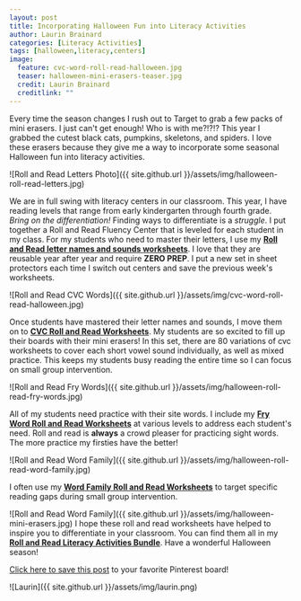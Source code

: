 ```yaml
---
layout: post
title: Incorporating Halloween Fun into Literacy Activities
author: Laurin Brainard
categories: [Literacy Activities]
tags: [halloween,literacy,centers]
image:
  feature: cvc-word-roll-read-halloween.jpg
  teaser: halloween-mini-erasers-teaser.jpg
  credit: Laurin Brainard
  creditlink: ""
---
```

Every time the season changes I rush out to Target to grab a few packs of mini erasers. I just can't get enough! Who is with me?!?!? This year I grabbed the cutest black cats, pumpkins, skeletons, and spiders. I love these erasers because they give me a way to incorporate some seasonal Halloween fun into literacy activities.

![Roll and Read Letters Photo]({{ site.github.url }}/assets/img/halloween-roll-read-letters.jpg)

We are in full swing with literacy centers in our classroom. This year, I have reading levels that range from early kindergarten through fourth grade. *Bring on the differentiation!* Finding ways to differentiate is a *struggle*. I put together a Roll and Read Fluency Center that is leveled for each student in my class. For my students who need to master their letters, I use my [**Roll and Read letter names and sounds worksheets**](http://bit.ly/2hRssXw). I love that they are reusable year after year and require **ZERO PREP**. I put a new set in sheet protectors each time I switch out centers and save the previous week's worksheets. 

![Roll and Read CVC Words]({{ site.github.url }}/assets/img/cvc-word-roll-read-halloween.jpg)

Once students have mastered their letter names and sounds, I move them on to [**CVC Roll and Read Worksheets**](http://bit.ly/2y2ZIkm). My students are so excited to fill up their boards with their mini erasers! In this set, there are 80 variations of cvc worksheets to cover each short vowel sound individually, as well as mixed practice. This keeps my students busy reading the entire time so I can focus on small group intervention. 

![Roll and Read Fry Words]({{ site.github.url }}/assets/img/halloween-roll-read-fry-words.jpg)

All of my students need practice with their site words. I include my [**Fry Word Roll and Read Worksheets**](http://bit.ly/2xlsAAx) at various levels to address each student's need. Roll and read is **always** a crowd pleaser for practicing sight words. The more practice my firsties have the better!

![Roll and Read Word Family]({{ site.github.url }}/assets/img/halloween-roll-read-word-family.jpg)

I often use my [**Word Family Roll and Read Worksheets**](http://bit.ly/2ysz2Ll) to target specific reading gaps during small group intervention. 

![Roll and Read Word Family]({{ site.github.url }}/assets/img/halloween-mini-erasers.jpg)
I hope these roll and read worksheets have helped to inspire you to differentiate in your classroom. You can find them all in my [**Roll and Read Literacy Activities Bundle**](http://bit.ly/2y4euHE). Have a wonderful Halloween season! 

[Click here to save this post](https://pin.it/lglSor3) to your favorite Pinterest board!

![Laurin]({{ site.github.url }}/assets/img/laurin.png)